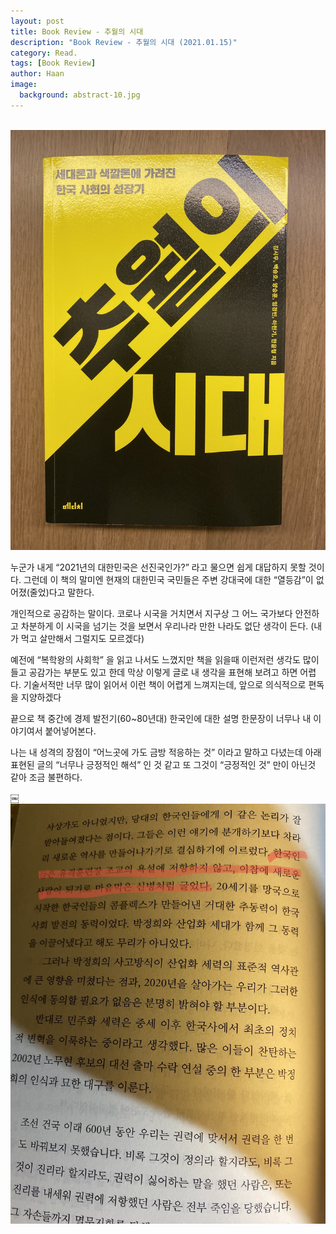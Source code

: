 ```yaml
---
layout: post
title: Book Review - 추월의 시대 
description: "Book Review - 추월의 시대 (2021.01.15)" 
category: Read.
tags: [Book Review]
author: Haan
image:
  background: abstract-10.jpg
---
```

<br/>

<img src="/assets/img/BR_210115.jpeg">

누군가 내게
“2021년의 대한민국은 선진국인가?”
라고 물으면 쉽게 대답하지 못할 것이다. 
그런데 이 책의 말미엔 현재의 대한민국 국민들은 주변 강대국에 대한 “열등감”이 없어졌(줄었)다고 말한다. 

개인적으로 공감하는 말이다. 
코로나 시국을 거치면서
지구상 그 어느 국가보다 안전하고 차분하게 이 시국을 넘기는 것을 보면서 우리나라 만한 나라도 없단 생각이 든다. 
(내가 먹고 살만해서 그럴지도 모르겠다)

예전에 “복학왕의 사회학” 을 읽고 나서도 느꼈지만 
책을 읽을때 이런저런 생각도 많이 들고 공감가는 부분도 있고 한데
막상 이렇게 글로 내 생각을 표현해 보려고 하면 어렵다. 
기술서적만 너무 많이 읽어서 이런 책이 어렵게 느껴지는데, 앞으로 의식적으로 편독을 지양하겠다

끝으로  책 중간에 
경제 발전기(60~80년대) 한국인에 대한 설명 한문장이 너무나 내 이야기여서 붙어넣어본다. 

나는 내 성격의 장점이 
“어느곳에 가도 금방 적응하는 것” 이라고 말하고 다녔는데 
아래 표현된 글의 “너무나 긍정적인 해석” 인 것 같고 또 그것이 “긍정적인 것” 만이 아닌것 같아 조금 불편하다. 

￼<img src="/assets/img/BR_210115-01.jpeg">

